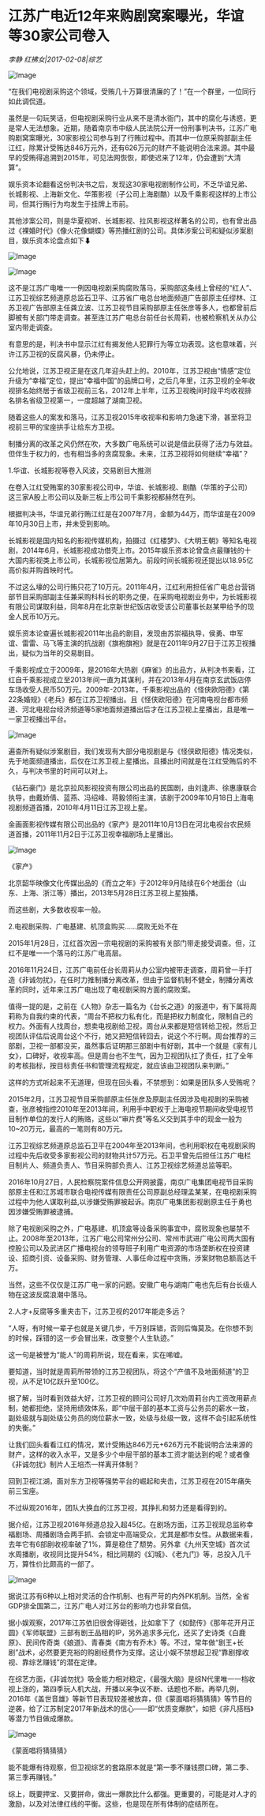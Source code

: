 # 江苏广电近12年来购剧窝案曝光，华谊等30家公司卷入

*李静 红拂女|2017-02-08|综艺*

![Image](http://i.ce.cn/ce/culture/gd/201603/24/W020160324482135345636.jpg)

“在我们电视剧采购这个领域，受贿几十万算很清廉的了！”在一个群里，一位同行如此调侃道。

虽然是一句玩笑话，但电视剧采购行业从来不是清水衙门，其中的腐化与诱惑，更是常人无法想象。近期，随着南京市中级人民法院公开一份刑事判决书，江苏广电购剧窝案曝光，30家影视公司参与到了行贿过程中。而其中一位原采购部副主任江红，除累计受贿达846万元外，还有626万元的财产不能说明合法来源。其中最早的受贿得追溯到2015年，可见法网恢恢，即使迟来了12年，仍会遭到“大清算”。

娱乐资本论翻看这份判决书之后，发现这30家电视剧制作公司，不乏华谊兄弟、长城影视、上海新文化、华策影视（子公司上海剧酷）以及千乘影视这样的上市公司，但其行贿行为均发生于挂牌上市前。

其他涉案公司，则是华夏视听、长城影视、拉风影视这样著名的公司，也有曾出品过《裸婚时代》《像火花像蝴蝶》等热播红剧的公司。具体涉案公司和疑似涉案剧目，娱乐资本论盘点如下⬇

![Image](http://static.ylzbl.com/201704281808218143)

![Image](http://static.ylzbl.com/201704281808211281)

这不是江苏广电唯一一例因电视剧采购腐败落马，采购部这条线上曾经的“红人”、江苏卫视综艺频道原总监石卫平、江苏省广电总台地面频道广告部原主任缪林、江苏卫视广告部原主任龚立波、江苏卫视节目采购部原主任张彦等多人，也都曾前后脚被有关部门带走调查。甚至连江苏广电总台前任台长周莉，也被检察机关从办公室内带走调查。

有意思的是，判决书中显示江红有揭发他人犯罪行为等立功表现。这也意味着，兴许江苏卫视的反腐风暴，仍未停止。

公允地说，江苏卫视正是在这几年迎头赶上的。2010年，江苏卫视由“情感”定位升级为“幸福”定位，提出“幸福中国”的品牌口号，之后几年里，江苏卫视的全年收视排名始终居于省级卫视前三名，2012年上半年，江苏卫视晚间时段平均收视排名排名省级卫视第一，一度超越了湖南卫视。

随着这些人的案发和落马，江苏卫视2015年收视率和影响力急速下滑，甚至将卫视前三甲的宝座拱手让给东方卫视。

制播分离的改革之风仍然在吹，大多数广电系统可以说是借此获得了活力与效益。但伴生于权力的，也有相当多的贪腐现象。未来，江苏卫视将如何继续“幸福”？

1.华谊、长城影视等卷入风波，交易剧目大推测

在卷入江红受贿案的30家影视公司中，华谊、长城影视、剧酷（华策的子公司）这三家A股上市公司以及新三板上市公司千乘影视都赫然在列。

根据判决书，华谊兄弟行贿江红是在2007年7月，金额为44万，而华谊是在2009年10月30日上市，并未受到影响。

长城影视是国内知名的影视传媒机构，拍摄过《红楼梦》、《大明王朝》等知名电视剧，2014年6月，长城影视成功借壳上市。2015年娱乐资本论曾盘点最赚钱的十大国内影视类上市公司，长城影视位居第九。前段时间长城影视还提出以18.95亿高价拟并购首映时代。

不过这么壕的公司行贿只花了10万元。2011年4月，江红利用担任省广电总台营销部节目采购部副主任兼采购科科长的职务之便，在采购电视剧业务中，为长城影视有限公司谋取利益，同年8月在北京新世纪饭店收受该公司董事长赵某甲给予的现金人民币10万元。

娱乐资本论查遍长城影视2011年出品的剧目，发现由苏崇福执导，侯勇、申军谊、雷雷、马飞等主演的抗战剧《旗袍旗袍》就是在2011年9月27日于江苏卫视播出，疑似为当年的交易剧目。

千乘影视成立于2009年，是2016年大热剧《麻雀》的出品方，从判决书来看，江红自千乘影视成立至2013年间一直为其谋利，并在2013年4月在南京玄武饭店停车场收受人民币50万元。2009年-2013年，千乘影视出品的《怪侠欧阳德》《第22条婚规》《老兵》都在江苏卫视播出。且《怪侠欧阳德》在河南电视台都市频道、河北电视台经济频道等5家地面频道播出后才在江苏卫视上星播出，且是唯一一家卫视播出平台。

![Image](http://static.ylzbl.com/201704281808227310)

遍查所有疑似涉案剧目，我们发现有大部分电视剧是与《怪侠欧阳德》情况类似，先于地面频道播出，后仅在江苏卫视上星播出。且播出时间就是在江红受贿后的不久，与判决书里的时间可以对上。

《钻石豪门》是北京拉风影视投资有限公司出品的民国剧，由刘逢声、徐惠康联合执导，由戴娇倩、蓝燕、冯绍峰、蒋毅领衔主演，该剧于2009年10月18日上海电视剧频道首播，2010年4月11日江苏卫视上星。

金画面影视传媒有限公司出品的《家产》是2011年10月13日在河北电视台农民频道首播，2011年11月2日于江苏卫视幸福剧场上星播出。

![Image](http://static.ylzbl.com/201704281808228881)

《家产》

北京韶华映像文化传媒出品的《而立之年》于2012年9月陆续在6个地面台（山东、上海、浙江等）播出，2013年5月28日江苏卫视上星独播。

而这些剧，大多数收视率一般。

2.电视剧采购、广电基建、机顶盒购买……腐败无处不在

2015年1月28日，江红首次因一宗电视剧的采购被有关部门带走接受调查。但，江红不是唯一一个落马的江苏广电高层。

2016年11月24日，江苏广电前任台长周莉从办公室内被带走调查，周莉曾一手打造《非诚勿扰》，在任时力推制播分离改革，但由于监督机制不健全，制播分离改革的同时，近年来江苏广电出现了电视剧采购方面的腐败案。

值得一提的是，之前在《人物》杂志一篇名为《台长之道》的报道中，有下属将周莉称为自我约束的代表，“周台不把权力私有化，而是把权力制度化，限制自己的权力。外面有人找周台，想卖电视剧给卫视，周台从来都是短信转给卫视，然后卫视团队评估后说周台这个不行，她又把短信转回去，说这个不行啊。周台推荐的三部剧，卫视一部都没买，虽然事后证明那三部剧中有好剧，其中一个就是《家有儿女》，口碑好，收视率高。但是周台也不生气，因为卫视团队扛了责任，扛了全年的考核指标，按目标责任书和管理流程规定，就应该由卫视团队来判断。”

这样的方式听起来不无道理，但现在回头看，不禁想到：如果是团队多人受贿呢？

2015年2月，江苏卫视节目采购部原主任张彦及原副主任因涉及电视剧的采购被查，张彦被指控2010年至2013年间，利用手中职权于上海电视节期间收受电视节目制作单位的发行人的贿赂，这些以“审片费”等名义交到其手中的现金一般为10~20万元，最高的一笔则有80万元。

江苏卫视综艺频道原总监石卫平在2004年至2013年间，也利用职权在电视剧采购过程中先后收受多家影视公司的财物共计57万元。石卫平曾先后担任江苏广电栏目制片人、频道负责人、节目采购部负责人、江苏卫视综艺频道总监等职。

2016年10月27日，人民检察院案件信息公开网披露，南京广电集团电视节目采购部原主任和江苏城市联合电视传媒有限责任公司原副总经理孟某某，在电视剧采购过程中为他人谋取利益,以涉嫌受贿罪被起诉。南京广电集团影视剧原主任于勇也因涉嫌受贿罪被逮捕。

除了电视剧采购之外，广电基建、机顶盒等设备采购事宜中，腐败现象也屡禁不止。2008年至2013年，江苏广电公司常州分公司、常州市武进广电公司两大国有控股公司以及武进区广播电视台的领导班子利用广电资源的市场垄断权在投资建设、招商引资、设备采购、财务管理、人事任命过程中贪贿，涉案财物总额高达千万。

当然，这些不仅仅是江苏广电一家的问题。安徽广电与湖南广电也先后有台长级人物在这波反腐浪潮中落马。

2.人才+反腐等多重夹击下，江苏卫视的2017年能走多远？

“人呀，有时候一辈子也就是关键几步，千万别踩错，否则后悔莫及。在你想不到的时候，踩错的这一步会冒出来，改变整个人生轨迹。”

这一句是被誉为“能人”的周莉所说，现在看来，实在唏嘘。

要知道，当时就是周莉所带领的江苏卫视团队，将这个“产值不及地面频道”的卫视，从不足10亿跃升至100亿。

据了解，当时看到效益大好，江苏卫视的顾问公司好几次劝周莉台内工资改用薪点制，她都拒绝，坚持用绩效体系，即“中层干部的基本工资与公务员的薪水一致，副处级就与副处级公务员的岗位薪水一致，处级与处级一致，这样不会引起系统性的失衡。”

让我们回头看看江红的情况，累计受贿达846万元+626万元不能说明合法来源的财产，这样的收入水平，又是多少个中层干部的基本工资才能达到的呢？或者像《非诚勿扰》制片人王培杰一样离开体制？

回到卫视江湖，面对东方卫视等强势平台的崛起和夹击，江苏卫视在2015年痛失前三宝座。

不过纵观2016年，团队大换血的江苏卫视，其挣扎和努力还是看得到的。

据介绍，江苏卫视2016年频道总投入超45亿。在剧场方面，江苏卫视现总监称幸福剧场、周播剧场会两手抓、会锁定中高端受众，尤其是都市女性。从数据来看，去年它有6部剧收视率破了1%，算是稳住了颓势。另外拿《九州天空城》首次试水周播剧，收视同比提升54%，相比同期的《幻城》、《老九门》等，总投入几千万，算性价比颇高的一部了。

![Image](http://static.ylzbl.com/201704281808221693)

据说江苏有6种以上相对灵活的合作机制、也有严苛的内外PK机制。当然，全省GDP排全国第二，江苏广电人对江苏台的影响力也非常自信。

据小娱观察，2017年江苏依旧很舍得砸钱，比如拿下了《如懿传》《那年花开月正圆》《军师联盟》三部有剧王品相的IP，另外追求多元化，还买了史诗类《白鹿原》、民间传奇类《娘道》、青春类《南方有乔木》等。不过，常年做“剧王+长剧”战术，必然要更充裕的购剧经费作为支撑。这让小娱不禁想起卫视“靠剧撑收视、靠综艺赚钱”的潜在定律。

在综艺方面，《非诚勿扰》吸金能力相对稳定，《最强大脑》是综N代里唯一一档收视上涨的，第四季玩人机大战，开播以来争议不断、话题也不断。再举几例，2016年《盖世音雄》等新节目表现较差被放弃，但《蒙面唱将猜猜猜》等节目的逆袭，给了江苏制定2017年新战术的信心——即“优质变爆款”，如把《非凡搭档》等潜力节目做成爆款。

![Image](http://static.ylzbl.com/201704281808226770)

《蒙面唱将猜猜猜》

能不能爆有待观察，但卫视综艺的套路原本就是“第一季不赚钱攒口碑，第二季、第三季再赚钱。”

综上，既要押宝、又要拼命，做出一爆款比什么都强。更重要的，可能是对人才的激励，以及对法律红线的平衡。这些，也是现在所有体制的症结所在。

